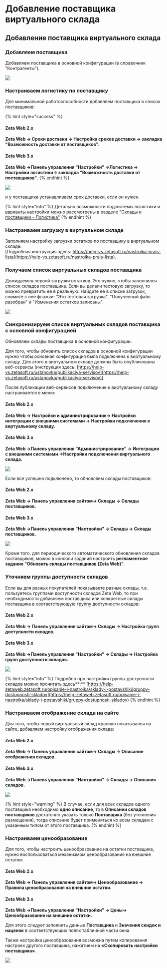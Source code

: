 # Добавление поставщика виртуального склада

## &#x20;Добавление поставщика виртуального склада

### Добавляем поставщика

Добавляем поставщика в основной конфигурации (в справочник "Контрагенты").

![](<../../.gitbook/assets/Image 66.png>)

### Настраиваем логистику по поставщику

Для минимальной работоспособности добавляем поставщика в список поставщиков:

{% hint style="success" %}
#### **Zeta Web 2.x**

**Zeta Web → Сроки доставки → Настройка сроков доставки → закладка "Возможность доставки от поставщиков".**

#### **Zeta Web 3.x**

**Zeta Web →Панель управления "Настройки" →Логистика → Настройки логистики→ закладка "Возможность доставки от поставщиков".**
{% endhint %}

![](<../../.gitbook/assets/Image 67.png>)

и у поставщика устанавливаем срок доставки, если он нужен.

{% hint style="info" %}
Детально возможности подсистемы логистики и варианты настройки можно рассмотрены в разделе ["Склады и поставщики - Логистика"](../../opisanie-i-nastroika/sklady-i-postavshiki/logistika.md)
{% endhint %}

### Настраиваем загрузку в виртуальном складе

Заполняем настройку загрузки остатков по поставщику в виртуальном складе. \
[Подробная инструкция здесь: https://help-vs.zetasoft.ru/nastroika-prais-lista](https://help-vs.zetasoft.ru/nastroika-prais-lista).

### Получаем список виртуальных складов поставщика

Дожидаемся первой загрузки остатков. Это нужно, чтобы заполнился список складов поставщика. Если вы делали тестовую загрузку, то можно превратить ее в реальную. Найдите ее в списке загрузок, снимите с нее флажки: "Это тестовая загрузка", "Полученный файл разобран" и "Изменения остатков записаны".

![](<../../.gitbook/assets/Image 68 (2).png>)

### Синхронизируем список виртуальных складов поставщика с основной конфигурацией

Обновляем склады поставщика в основной конфигурации.

Для того, чтобы обновить список складов в основной конфигурации нужно чтобы основная конфигурация была подключена к виртуальному складу. Для этого в виртуальном складе должны быть опубликованы веб-сервисы (инструкция здесь: [https://help-vs.zetasoft.ru/ustanovka/publikaciya-servisov](https://help-vs.zetasoft.ru/ustanovka/publikaciya-servisov))

После публикации веб-сервисов подключение к виртуальному складу настраивается в меню:

#### Zeta Web 2.x

**Zeta Web → Настройки и администрирование→  Настройки интеграции с внешними системами → Настройки подключения к виртуальному складу.**

#### Zeta Web 3.x

**Zeta Web →Панель управления "Администрирование" → Интеграции с внешними системами →Настройки подключения виртуального склада.**



![](<../../.gitbook/assets/image (107).png>)

Если все успешно подключено, то обновляем склады поставщиков:&#x20;

#### Zeta Web 2.x

**Zeta Web → Панель управления сайтом→  Склады  → Склады поставщиков.**

#### Zeta Web 3.x

**Zeta Web →Панель управления "Настройки" →  Склады  → Склады поставщиков.**

![](<../../.gitbook/assets/Image 69.png>)

Кроме того, для периодического автоматического обновления складов поставщиков, можно в консоли заданий настроить **регламентное задание "Обновить склады поставщиков (Zeta Web)".**

### Уточняем группы доступности складов

Если вы для разных покупателей показываете разные склады, т.е. пользуетесь группами доступности складов Zeta Web, то при необходимости добавляем поставщика или конкретные склады поставщика в соответствующую группу доступности складов:&#x20;

#### Zeta Web 2.x

**Zeta Web → Панель управления сайтом→  Склады  → Настройка групп доступности складов.**

#### Zeta Web 3.x

**Zeta Web →Панель управления "Настройки" →  Склады  → Настройка групп доступности складов.**



![](<../../.gitbook/assets/image (537).png>)

{% hint style="info" %}
Подробно про настройки группы доступности складов можно прочитать здесь**:** [https://help-zetaweb.zetasoft.ru/opisanie-i-nastroika/sklady-i-postavshiki/gruppy-dostupnosti-skladov](https://help-zetaweb.zetasoft.ru/opisanie-i-nastroika/sklady-i-postavshiki/gruppy-dostupnosti-skladov)
{% endhint %}

### Настраиваем отображение склада на сайте

Для того, чтобы новый виртуальный склад красиво показывался на сайте, добавляем настройку отображения склада:&#x20;

#### Zeta Web 2.x

**Zeta Web → Панель управления сайтом→  Склады  → Описание отображения складов.**

#### Zeta Web 3.x

**Zeta Web →Панель управления "Настройки" →  Склады  → Описания складов.**



![](<../../.gitbook/assets/image (444).png>)

{% hint style="warning" %}
В случае, если для всех складов одного поставщика необходимо **одно описание**, то в **Описании складов поставщиков** достаточно указать только **Поставщика** (без уточнения размещения), тогда описание будет применяться ко всем складам с указанным типом от этого поставщика.
{% endhint %}

### Настраиваем ценообразование

Для того, чтобы настроить ценообразование на остатки поставщика, нужно воспользоваться механизмом ценообразования на внешние остатки:&#x20;

#### Zeta Web 2.x

**Zeta Web → Панель управления сайтом→  Ценообразование → Правила ценообразования на внешние остатки.**

#### Zeta Web 3.x

**Zeta Web →Панель управления "Настройки" →  Цены→ Ценообразование на внешние остатки.**



Для этого следует заполнить данные **Поставщика** и **Значения скидок и наценок** в соответствующих полях табличной части окна.&#x20;

Также настройка ценообразования возможна путем копирования настроек другого поставщика, нажатием на **«Скопировать настройки поставщика»**.

![](<../../.gitbook/assets/image-15 (1).png>)
